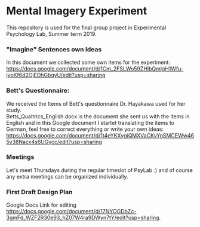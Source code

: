 # Mental Imagery Experiment
This repository is used for the final group project in Experimental Psychology Lab, Summer term 2019. 

### "Imagine" Sentences own Ideas
In this document we collected some own items for the experiment:
https://docs.google.com/document/d/1Cm_2FSLWo59ZHlbQmlgH1Wfu-iyoKf6d2OjEDhGbqyU/edit?usp=sharing

### Bett's Questionnaire:
We received the Items of Bett's questionnaire Dr. Hayakawa used for her study. <br/>
Betts_Qualtrics_English.docx is the document she sent us with the items in English and in this Google document I startet translating the items to German, feel free to correct everything or write your own ideas: <br/>
https://docs.google.com/document/d/1t4eYKXvgiQMXVaCKvYgSMCEWw465v38Nacx4s6UGycc/edit?usp=sharing 


### Meetings
Let's meet Thursdays during the regular timeslot of PsyLab :) and of course any extra meetings can be organized individually.

### First Draft Design Plan
Google Docs Link for editing
https://docs.google.com/document/d/17NYOGDbZc-3gmFd_WZF2R30e93_hZ07W4ra9DWyn7tY/edit?usp=sharing.


